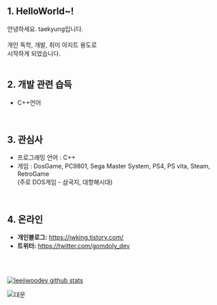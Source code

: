 


## 1. HelloWorld~!

안녕하세요. taekyung입니다.<br>
<br>
개인 독학, 개발, 취미 아지트 용도로<br>
시작하게 되었습니다.<br>
<br>
 

## 2. 개발 관련 습득
* C++언어
<br>


## 3. 관심사
* 프로그래밍 언어 : C++
* 게임 : DosGame, PC9801, Sega Master System, PS4, PS vita, Steam, RetroGame<br>
         (주로 DOS게임 - 삼국지, 대항해시대)<br>
<br>

## 4. 온라인  
* **개인블로그:** <https://jwking.tistory.com/>
* **트위터:** <https://twitter.com/gomdoly_dev>
<br>
<br>
 
 
[![leejiwoodev github stats](https://github-readme-stats.vercel.app/api?username=leejiwoodev)](https://github.com/anuraghazra/github-readme-stats)

![대문](https://github.com/leejiwoodev/leejiwoodev.github.io/blob/master/mainpic.jpg)
